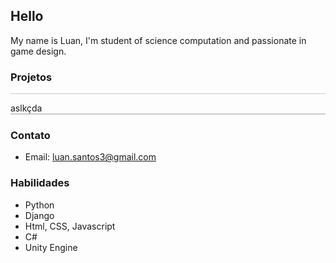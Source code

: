 ## Hello

My name is Luan, I'm student of science computation and passionate in game design.


### Projetos
<span style="display: block; height: 1px; background-color: #ccc;"></span>

aslkçda
<span style="display: block; height: 1px; background-color: #ccc;"></span><span style="display: block; height: 1px; background-color: #ccc;"></span>





### Contato

- Email: luan.santos3@gmail.com

### Habilidades

- Python
- Django
- Html, CSS, Javascript
- C#
- Unity Engine
